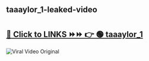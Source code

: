 
 ## taaaylor_1-leaked-video 

# <h2><a href="https://clipsfans.com/taaaylor_1&ref=git">🔗 Click to LINKS ⏩⏩ 👉 🟢 taaaylor_1 </a></h2>

<a href="https://clipsfans.com/taaaylor_1&ref=git" rel="nofollow" data-target="animated-image.originalLink"><img src="https://i.ibb.co.com/xMMVF88/686577567.gif" alt="Viral Video Original" style="max-width: 100%; display: inline-block;" data-target="animated-image.originalImage"></a>
